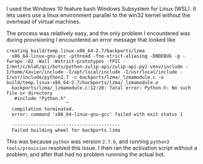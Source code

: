 I used the Windows 10 feature bash Windows Subsystem for Linux (WSL).
It lets users use a linux environment parallel to the win32 kernel
without the overhead of virtual machines.

The process was relatively easy, and the only problem I encountered was during
provisioning I encountered an error message that looked like
```
creating build/temp.linux-x86_64-2.7/backports/lzma
  x86_64-linux-gnu-gcc -pthread -fno-strict-aliasing -DNDEBUG -g -fwrapv -O2 -Wall -Wstrict-prototypes -fPIC -I/mnt/c/blah/gci/bots/python-zulip-api/zulip-api-py2-venv/include -I/home/Xavier/include -I/opt/local/include -I/usr/local/include -I/usr/include/python2.7 -c backports/lzma/_lzmamodule.c -o build/temp.linux-x86_64-2.7/backports/lzma/_lzmamodule.o
  backports/lzma/_lzmamodule.c:12:20: fatal error: Python.h: No such file or directory
   #include "Python.h"
                      ^
  compilation terminated.
  error: command 'x86_64-linux-gnu-gcc' failed with exit status 1

  ----------------------------------------
  Failed building wheel for backports.lzma
```

This was because `python` was version `2.7.6`, and running
`python3 tools/provision` resolved this issue. I then ran the activation
script without a problem, and after that had no problem runnning the actual
bot.